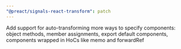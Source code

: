 ```yaml
---
"@preact/signals-react-transform": patch
---
```


Add support for auto-transforming more ways to specify components: object methods, member assignments, export default components, components wrapped in HoCs like memo and forwardRef
